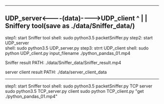------------------------------------
UDP_server<----(data)---->UDP_client
                  ^
                  |
                  |
              Sniffery tool(save as ./data/Sniffer_data/)
--------------------------------------
step1:
	start Sniffer tool
		shell:	sudo python3.5 packetSniffer.py
step2:
	start UDP_server	
		shell:	sudo python3.5 UDP_server.py
step3:
	strrt UDP_client
		shell:	sudo python UDP_client.py
		input_filename ./python_pandas_01.mp4




Sniffer result PATH:
	./data/Sniffer_data/Sniffer_result.mp4

server client result PATH:
	./data/server_client_data


-------------------------------------------------------
step1:
	start Sniffer tool
		shell:	sudo python3.5 packetSniffer.py
TCP 
	server
		sudo python3.5 TCP_server.py
	client
		sudo python TCP_client.py
		"get ./python_pandas_01.mp4"
